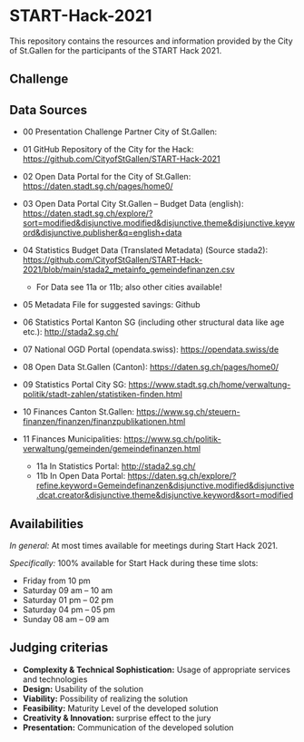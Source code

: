 # START-Hack-2021
This repository contains the resources and information provided by the City of St.Gallen for the participants of the START Hack 2021.

## Challenge

## Data Sources

* 00 Presentation Challenge Partner City of St.Gallen: 
* 01 GitHub Repository of the City for the Hack: https://github.com/CityofStGallen/START-Hack-2021
* 02 Open Data Portal for the City of St.Gallen: https://daten.stadt.sg.ch/pages/home0/
* 03 Open Data Portal City St.Gallen – Budget Data (english): https://daten.stadt.sg.ch/explore/?sort=modified&disjunctive.modified&disjunctive.theme&disjunctive.keyword&disjunctive.publisher&q=english+data
* 04 Statistics Budget Data (Translated Metadata) (Source stada2): https://github.com/CityofStGallen/START-Hack-2021/blob/main/stada2_metainfo_gemeindefinanzen.csv
  + For Data see 11a or 11b; also other cities available!
* 05 Metadata File for suggested savings: Github

* 06 Statistics Portal Kanton SG (including other structural data like age etc.): http://stada2.sg.ch/
* 07 National OGD Portal (opendata.swiss): https://opendata.swiss/de
* 08 Open Data St.Gallen (Canton): https://daten.sg.ch/pages/home0/
* 09 Statistics Portal City SG: https://www.stadt.sg.ch/home/verwaltung-politik/stadt-zahlen/statistiken-finden.html
* 10 Finances Canton St.Gallen: https://www.sg.ch/steuern-finanzen/finanzen/finanzpublikationen.html
* 11 Finances Municipalities: https://www.sg.ch/politik-verwaltung/gemeinden/gemeindefinanzen.html
  + 11a In Statistics Portal: http://stada2.sg.ch/
  + 11b In Open Data Portal: https://daten.sg.ch/explore/?refine.keyword=Gemeindefinanzen&disjunctive.modified&disjunctive.dcat.creator&disjunctive.theme&disjunctive.keyword&sort=modified

## Availabilities

_In general:_ At most times available for meetings during Start Hack 2021.

_Specifically:_ 100% available for Start Hack during these time slots:

* Friday from 10 pm
* Saturday 09 am – 10 am
* Saturday 01 pm – 02 pm
* Saturday 04 pm – 05 pm
* Sunday 08 am – 09 am

## Judging criterias

* __Complexity & Technical Sophistication:__ Usage of appropriate services and technologies
* __Design:__ Usability of the solution
* __Viability:__ Possibility of realizing the solution
* __Feasibility:__ Maturity Level of the developed solution
* __Creativity & Innovation:__ surprise effect to the jury
* __Presentation:__ Communication of the developed solution

